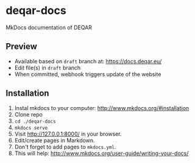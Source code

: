 # deqar-docs
MkDocs documentation of DEQAR

## Preview

- Available based on `draft` branch at: <https://docs.deqar.eu/>
- Edit file(s) in `draft` branch
- When committed, webhook triggers update of the website

## Installation

1. Instal mkdocs to your computer: http://www.mkdocs.org/#installation
2. Clone repo
3. `cd ./deqar-docs`
4. `mkdocs serve`
5. Visit http://127.0.0.1:8000/ in your browser.
6. Edit/create pages in Markdown.
7. Don't forget to add pages to `mkdocs.yml`.
8. This will help: http://www.mkdocs.org/user-guide/writing-your-docs/
